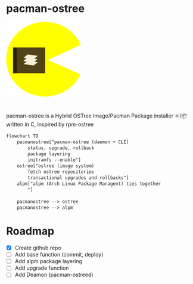 # pacman-ostree
<p aligin="center">
    <img src="repo_content/logo.png" alt="Project Logo" width="200"/>
</p>

# 
pacman-ostree is a Hybrid OSTree Image/Pacman Package installer ⚛️/📦 written in C, inspired by rpm-ostree
```mermaid
flowchart TD
    pacmanostree["pacman-ostree (daemon + CLI)
        status, upgrade, rollback
        package layering
        initramfs --enable"] 
    ostree["ostree (image system)
        fetch ostree repositories
        transactional upgrades and rollbacks"]
    alpm["alpm (Arch Linux Package Managent) ties together
        "]

    pacmanostree --> ostree
    pacmanostree --> alpm
```
# Roadmap
- [X] Create github repo
- [ ] Add base function (commit, deploy)
- [ ] Add alpm package layering
- [ ] Add upgrade function
- [ ] Add Deamon (pacman-ostreed)
